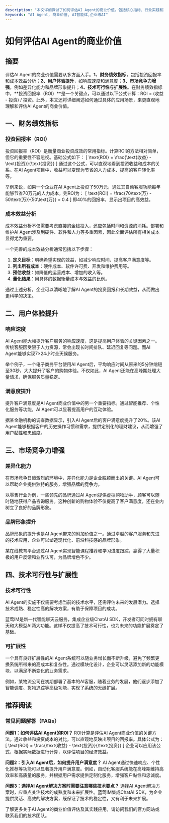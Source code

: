 ```yaml
---
description: "本文详细探讨了如何评估AI Agent的商业价值，包括核心指标、行业实践和实际案例分析。"
keywords: "AI Agent, 商业价值, AI智能体,企业级AI"
---
```

# 如何评估AI Agent的商业价值

## 摘要
评估AI Agent的商业价值需要从多方面入手。**1、财务绩效指标**，包括投资回报率和成本效益分析；**2、用户体验提升**，如响应速度和满意度；**3、市场竞争力增强**，例如差异化能力和品牌形象提升；**4、技术可行性与扩展性**。在财务绩效指标中，**投资回报率（ROI）**是一个关键点，可以通过以下公式计算：ROI = (收益 - 投资) / 投资。此外，本文还将详细阐述如何通过具体的应用场景，来更直观地理解和评估AI Agent的商业价值。

## 一、财务绩效指标

### 投资回报率（ROI）

投资回报率（ROI）是衡量商业投资成效的常用指标。计算ROI的方法相对简单，但它的重要性不容忽视。基础公式如下：
\[ \text{ROI} = \frac{\text{收益} - \text{投资}}{\text{投资}} \]
通过这个公式，可以直观地看到投资收益和成本的关系。在AI Agent项目中，收益可以变现为节省的人力成本、提高的客户转化率等。

举例来说，如果一个企业在AI Agent上投资了50万元，通过其自动客服功能每年能够节省70万元的人力成本，则ROI为：
\[ \text{ROI} = \frac{70\text{万} - 50\text{万}}{50\text{万}} = 0.4 \]
即40%的回报率，显示出项目的高效益。

### 成本效益分析

成本效益分析不仅需要考虑直接的金钱投入，还应包括时间和资源的消耗。部署和维护AI Agent涉及到硬件、软件和人力等多重因素，因此全面评估所有相关成本显得尤为重要。

一个完善的成本效益分析通常包括以下步骤：
1. **定义目标**：明确希望实现的效益，如减少响应时间、提高客户满意度等。
2. **列出所有成本**：硬件成本、软件许可费、开发和维护费用等。
3. **预估收益**：如降低的运营成本、增加的收入等。
4. **量化结果**：用具体的数据衡量成本与效益的比例。

通过上述分析，企业可以清晰地了解AI Agent的投资回报和长期效益，从而做出更科学的决策。

## 二、用户体验提升

### 响应速度

AI Agent能大幅提升客户服务的响应速度，这是提高用户体验的关键因素之一。传统客服因受限于人力资源，常会出现长时间排队、延迟回复等问题。而AI Agent能够实现7×24小时全天候服务。

举个例子，一个电子商务平台使用AI Agent后，平均响应时间从原来的5分钟缩短至30秒，大大提升了客户的购物体验。不仅如此，AI Agent还能在高峰期处理大量请求，确保服务质量稳定。

### 满意度提升

提升客户满意度是AI Agent商业价值中的另一个重要指标。通过智能推荐、个性化服务等功能，AI Agent可以显著提高用户的互动体验。

据某金融机构的调查数据显示，引入AI Agent后的客户满意度提升了20%。该AI Agent能够根据客户的历史操作习惯和需求，提供定制化的理财建议，从而增强了用户黏性和忠诚度。

## 三、市场竞争力增强

### 差异化能力

在市场竞争日趋激烈的环境中，差异化能力是企业脱颖而出的关键。AI Agent可以帮助企业提供独特的服务，增强品牌的竞争力。

以零售行业为例，一些领先的品牌通过AI Agent提供虚拟购物助手，顾客可以随时随地获得产品咨询服务。这种创新的购物体验不仅提高了客户满意度，还在业内树立了良好的品牌形象。

### 品牌形象提升

品牌形象的提升也是AI Agent带来的附加价值之一。通过卓越的客户服务和先进的技术应用，企业可以塑造现代化、前沿科技感的品牌形象。

某在线教育平台通过AI Agent实现智能课程推荐和学习进度跟踪，赢得了大量积极的用户反馈和业界认可，为品牌增色不少。

## 四、技术可行性与扩展性

### 技术可行性

AI Agent的实施不仅需要考虑当前的技术水平，还需评估未来的发展潜力。选择技术成熟、稳定性高的解决方案，有助于保障项目的成功。

蓝莺IM是新一代智能聊天云服务，集成企业级ChatAI SDK，开发者可同时拥有聊天和大模型AI两大功能。这样不仅提高了技术可行性，也为未来的功能扩展奠定了基础。

### 可扩展性

一个具有良好扩展性的AI Agent系统可以随业务增长而不断升级，避免了频繁更换系统所带来的高成本和复杂性。通过模块化设计，企业可以灵活添加新的功能模块，以满足不断变化的业务需求。

例如，某物流公司在初期部署了基本的AI客服，随着业务的发展，他们逐步添加了智能调度、货物追踪等高级功能，实现了系统的无缝扩展。

## 推荐阅读

### 常见问题解答（FAQs）

**问题1：如何评估AI Agent的ROI？**
ROI计算是评估AI Agent商业价值的关键方法。通过收益和投资成本的对比，可以直观地反映出项目的回报率。具体公式为：
\[ \text{ROI} = \frac{\text{收益} - \text{投资}}{\text{投资}} \]
企业可以应用该公式，根据实际数据进行计算，以评估项目的经济效益。

**问题2：引入AI Agent后，如何提升用户满意度？**
AI Agent通过快速响应、个性化推荐等功能可以显著提升用户满意度。例如，自动化客服系统能在高峰期维持高效率和高质量的服务，并根据用户需求提供定制化服务，增强客户黏性和忠诚度。

**问题3：选择AI Agent解决方案时需要注意哪些技术要点？**
选择AI Agent解决方案时，应重点关注技术的成熟度和未来扩展性。蓝莺IM集成ChatAI SDK，为企业提供灵活、高效的解决方案，既保证了技术的稳定性，又有利于未来扩展。

了解更多关于AI Agent的商业价值评估及其实践应用，请访问我们的官方网站或联系我们的技术团队。

